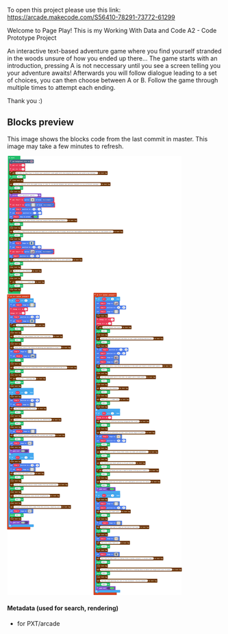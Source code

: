 To open this project please use this link: https://arcade.makecode.com/S56410-78291-73772-61299

Welcome to Page Play! 
This is my Working With Data and Code A2 - Code Prototype Project 

An interactive text-based adventure game where you find yourself stranded in the woods unsure of how you ended up there...
The game starts with an introduction, pressing A is not neccessary until you see a screen telling you your adventure awaits! 
Afterwards you will follow dialogue leading to a set of choices, you can then choose between A or B.
Follow the game through multiple times to attempt each ending.

Thank you :) 

## Blocks preview

This image shows the blocks code from the last commit in master.
This image may take a few minutes to refresh.

![A rendered view of the blocks](https://github.com/williamt22/working-with-data-and-code--/raw/master/.github/makecode/blocks.png)

#### Metadata (used for search, rendering)

* for PXT/arcade
<script src="https://makecode.com/gh-pages-embed.js"></script><script>makeCodeRender("{{ site.makecode.home_url }}", "{{ site.github.owner_name }}/{{ site.github.repository_name }}");</script>
